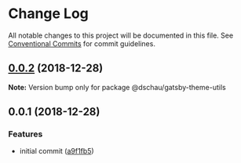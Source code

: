 # Change Log

All notable changes to this project will be documented in this file.
See [Conventional Commits](https://conventionalcommits.org) for commit guidelines.

## [0.0.2](https://github.com/DSchau/gatsby-theme-utils/compare/@dschau/gatsby-theme-utils@0.0.1...@dschau/gatsby-theme-utils@0.0.2) (2018-12-28)

**Note:** Version bump only for package @dschau/gatsby-theme-utils

## 0.0.1 (2018-12-28)

### Features

- initial commit ([a9f1fb5](https://github.com/DSchau/gatsby-theme-utils/commit/a9f1fb5))

